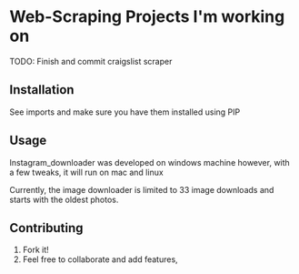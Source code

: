 
# Web-Scraping Projects I'm working on
TODO: Finish and commit craigslist scraper
## Installation
See imports and make sure you have them installed using PIP
## Usage
 Instagram_downloader was developed on windows machine however, with a few tweaks, it will run on mac and linux

Currently, the image downloader is limited to 33 image downloads and starts with the oldest photos.

## Contributing
1. Fork it!
2. Feel free to collaborate and add features, 


